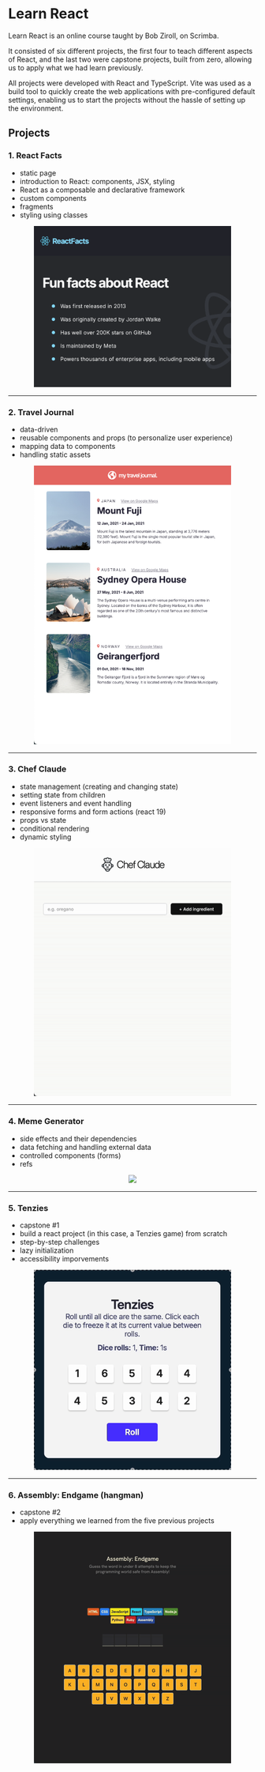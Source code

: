 # Learn React

Learn React is an online course taught by Bob Ziroll, on Scrimba.

It consisted of six different projects, the first four to teach different aspects of React, and the last two were capstone projects, built from zero, allowing us to apply what we had learn previously.

All projects were developed with React and TypeScript. Vite was used as a build tool to quickly create the web applications with pre-configured default settings, enabling us to start the projects without the hassle of setting up the environment.


## Projects

### 1. React Facts
- static page
- introduction to React: components, JSX, styling
- React as a composable and declarative framework
- custom components
- fragments
- styling using classes
  
<p align="center">
    <img src="https://github.com/daniela-mendes/react-101/blob/main/assets/react-facts.png" width="400" />
</p>

---

### 2. Travel Journal
- data-driven
- reusable components and props (to personalize user experience)
- mapping data to components
- handling static assets

<p align="center">
    <img src="https://github.com/daniela-mendes/react-101/blob/main/assets/travel-journal.png" width="400" />
</p>

---

### 3. Chef Claude
- state management (creating and changing state)
- setting state from children
- event listeners and event handling
- responsive forms and form actions (react 19)
- props vs state
- conditional rendering
- dynamic styling

<p align="center">
    <img src="https://github.com/daniela-mendes/react-101/blob/main/assets/chef-claude.gif" width="400" />
</p>

---

### 4. Meme Generator
- side effects and their dependencies
- data fetching and handling external data
- controlled components (forms)
- refs

<p align="center">
    <img src="https://github.com/daniela-mendes/react-101/blob/main/assets/meme-generator.gif" width="400" />
</p>

---

### 5. Tenzies
- capstone #1
- build a react project (in this case, a Tenzies game) from scratch
- step-by-step challenges
- lazy initialization
- accessibility imporvements

<p align="center">
    <img src="https://github.com/daniela-mendes/react-101/blob/main/assets/tenzies.gif" width="400" />
</p>

---

### 6. Assembly: Endgame (hangman)
- capstone #2
- apply everything we learned from the five previous projects

<p align="center">
    <img src="https://github.com/daniela-mendes/react-101/blob/main/assets/hangman.gif" width="400" />
</p>
